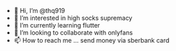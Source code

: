 - 👋 Hi, I’m @thq919
- 👀 I’m interested in high socks supremacy
- 🌱 I’m currently learning flutter
- 💞️ I’m looking to collaborate with onlyfans
- 📫 How to reach me ... send money via sberbank card

<!---
thq919/thq919 is a ✨ special ✨ repository because its `README.md` (this file) appears on your GitHub profile.
You can click the Preview link to take a look at your changes.
--->

